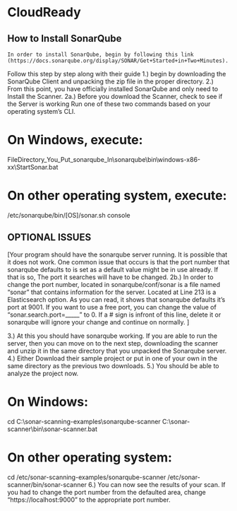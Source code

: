 # CloudReady

##  How to Install SonarQube
	In order to install SonarQube, begin by following this link (https://docs.sonarqube.org/display/SONAR/Get+Started+in+Two+Minutes).
 Follow this step by step along with their guide
1.) begin by downloading the SonarQube Client and unpacking the zip file in the proper directory.
2.) From this point, you have officially installed SonarQube and only need to Install the Scanner.
2a.) Before you download the Scanner, check to see if the Server is working
Run one of these two commands based on your operating system’s CLI.

# On Windows, execute:
FileDirectory_You_Put_sonarqube_In\sonarqube\bin\windows-x86-xx\StartSonar.bat
 
# On other operating system, execute:
/etc/sonarqube/bin/[OS]/sonar.sh console

## OPTIONAL ISSUES
[Your program should have the sonarqube server running. It is possible that it does not work. One common issue that occurs is that the port number that sonarqube defaults to is set as a default value might be in use already. If that is so, The port it searches will have to be changed. 
2b.) In order to change the port number, located in sonarqube/conf/sonar is a file named “sonar” that contains information for the server. Located at Line 213 is a Elasticsearch option. As you can read, it shows that sonarqube defaults it’s port at 9001. If you want to use a free port, you can change the value of “sonar.search.port=_____” to 0. If a # sign is infront of this line, delete it or sonarqube will ignore your change and continue on normally.
]

3.) At this you should have sonarqube working. If you are able to run the server, then you can move on to the next step, downloading the scanner and unzip it in the same directory that you unpacked the Sonarqube server.
4.) Either Download their sample project or put in one of your own in the same directory as the previous two downloads.
5.) You should be able to analyze the project now.

# On Windows:
cd C:\sonar-scanning-examples\sonarqube-scanner
C:\sonar-scanner\bin\sonar-scanner.bat
 
# On other operating system:
cd /etc/sonar-scanning-examples/sonarqube-scanner
/etc/sonar-scanner/bin/sonar-scanner
6.) You can now see the results of your scan. If you had to change the port number from the defaulted area, change “https://localhost:9000” to the appropriate port number.
